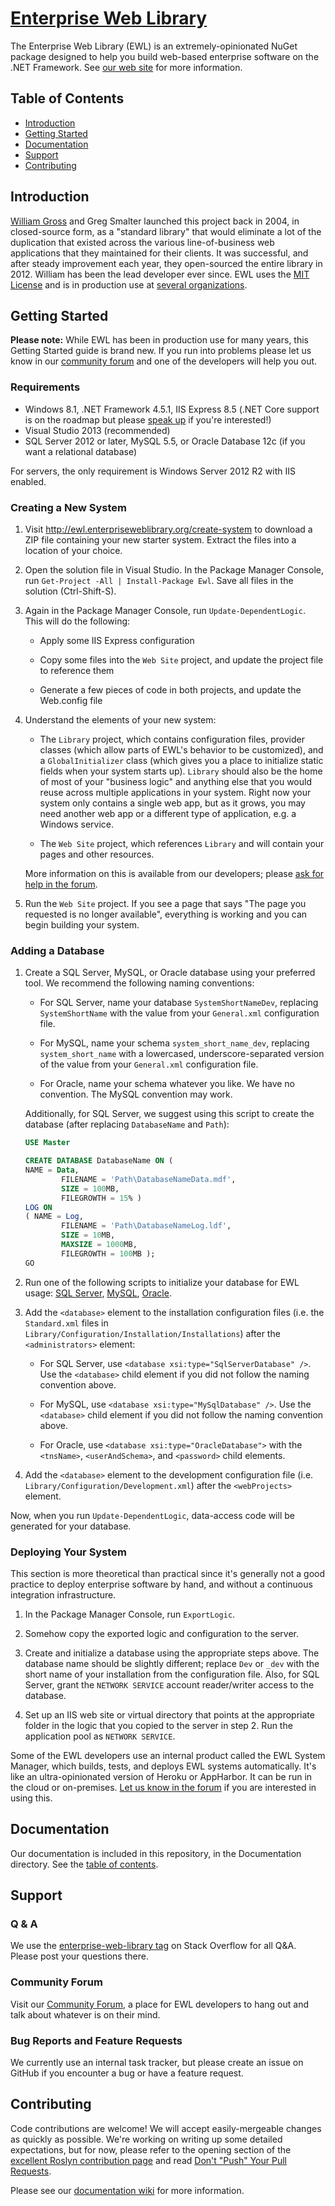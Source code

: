 # [Enterprise Web Library](http://enterpriseweblibrary.org/)

The Enterprise Web Library (EWL) is an extremely-opinionated NuGet package designed to help you build web-based enterprise software on the .NET Framework. See [our web site](http://enterpriseweblibrary.org/) for more information.


## Table of Contents

*	[Introduction](#introduction)
*	[Getting Started](#getting-started)
*	[Documentation](#documentation)
*	[Support](#support)
*	[Contributing](#contributing)


## Introduction

[William Gross](http://wgross.net/) and Greg Smalter launched this project back in 2004, in closed-source form, as a "standard library" that would eliminate a lot of the duplication that existed across the various line-of-business web applications that they maintained for their clients. It was successful, and after steady improvement each year, they open-sourced the entire library in 2012. William has been the lead developer ever since. EWL uses the [MIT License](http://opensource.org/licenses/MIT) and is in production use at [several organizations](http://enterpriseweblibrary.org/usedby/).


## Getting Started

**Please note:** While EWL has been in production use for many years, this Getting Started guide is brand new. If you run into problems please let us know in our [community forum](https://community.enterpriseweblibrary.org/) and one of the developers will help you out.


### Requirements

*	Windows 8.1, .NET Framework 4.5.1, IIS Express 8.5 (.NET Core support is on the roadmap but please [speak up](https://community.enterpriseweblibrary.org/) if you're interested!)
*	Visual Studio 2013 (recommended)
* SQL Server 2012 or later, MySQL 5.5, or Oracle Database 12c (if you want a relational database)

For servers, the only requirement is Windows Server 2012 R2 with IIS enabled.


### Creating a New System

1.	Visit http://ewl.enterpriseweblibrary.org/create-system to download a ZIP file containing your new starter system. Extract the files into a location of your choice.

2.	Open the solution file in Visual Studio. In the Package Manager Console, run `Get-Project -All | Install-Package Ewl`. Save all files in the solution (Ctrl-Shift-S).

3.	Again in the Package Manager Console, run `Update-DependentLogic`. This will do the following:

	*	Apply some IIS Express configuration

	*	Copy some files into the `Web Site` project, and update the project file to reference them

	*	Generate a few pieces of code in both projects, and update the Web.config file

4.	Understand the elements of your new system:

	*	The `Library` project, which contains configuration files, provider classes (which allow parts of EWL's behavior to be customized), and a `GlobalInitializer` class (which gives you a place to initialize static fields when your system starts up). `Library` should also be the home of most of your "business logic" and anything else that you would reuse across multiple applications in your system. Right now your system only contains a single web app, but as it grows, you may need another web app or a different type of application, e.g. a Windows service.

	*	The `Web Site` project, which references `Library` and will contain your pages and other resources.

	More information on this is available from our developers; please [ask for help in the forum](https://community.enterpriseweblibrary.org/).

5.	Run the `Web Site` project. If you see a page that says "The page you requested is no longer available", everything is working and you can begin building your system.


### Adding a Database

1.	Create a SQL Server, MySQL, or Oracle database using your preferred tool. We recommend the following naming conventions:

	*	For SQL Server, name your database `SystemShortNameDev`, replacing `SystemShortName` with the value from your `General.xml` configuration file.

	*	For MySQL, name your schema `system_short_name_dev`, replacing `system_short_name` with a lowercased, underscore-separated version of the value from your `General.xml` configuration file.

	*	For Oracle, name your schema whatever you like. We have no convention. The MySQL convention may work.

	Additionally, for SQL Server, we suggest using this script to create the database (after replacing `DatabaseName` and `Path`):

	```SQL
	USE Master

	CREATE DATABASE DatabaseName ON (
	NAME = Data,
			FILENAME = 'Path\DatabaseNameData.mdf',
			SIZE = 100MB,
			FILEGROWTH = 15% )
	LOG ON
	( NAME = Log,
			FILENAME = 'Path\DatabaseNameLog.ldf',
			SIZE = 10MB,
			MAXSIZE = 1000MB,
			FILEGROWTH = 100MB );
	GO
	```

2.	Run one of the following scripts to initialize your database for EWL usage: [SQL Server](Documentation/ReadMeSupplements/DatabaseInitScripts.md#sql-server), [MySQL](Documentation/ReadMeSupplements/DatabaseInitScripts.md#mysql), [Oracle](Documentation/ReadMeSupplements/DatabaseInitScripts.md#oracle).

3.	Add the `<database>` element to the installation configuration files (i.e. the `Standard.xml` files in `Library/Configuration/Installation/Installations`) after the `<administrators>` element:

	* For SQL Server, use `<database xsi:type="SqlServerDatabase" />`. Use the `<database>` child element if you did not follow the naming convention above.

	* For MySQL, use `<database xsi:type="MySqlDatabase" />`. Use the `<database>` child element if you did not follow the naming convention above.

	* For Oracle, use `<database xsi:type="OracleDatabase">` with the `<tnsName>`, `<userAndSchema>`, and `<password>` child elements.

4.	Add the `<database>` element to the development configuration file (i.e. `Library/Configuration/Development.xml`) after the `<webProjects>` element.

Now, when you run `Update-DependentLogic`, data-access code will be generated for your database.


### Deploying Your System

This section is more theoretical than practical since it's generally not a good practice to deploy enterprise software by hand, and without a continuous integration infrastructure.

1.	In the Package Manager Console, run `ExportLogic`.

2.	Somehow copy the exported logic and configuration to the server.

3.	Create and initialize a database using the appropriate steps above. The database name should be slightly different; replace `Dev` or `_dev` with the short name of your installation from the configuration file. Also, for SQL Server, grant the `NETWORK SERVICE` account reader/writer access to the database.

4.	Set up an IIS web site or virtual directory that points at the appropriate folder in the logic that you copied to the server in step 2. Run the application pool as `NETWORK SERVICE`.

Some of the EWL developers use an internal product called the EWL System Manager, which builds, tests, and deploys EWL systems automatically. It's like an ultra-opinionated version of Heroku or AppHarbor. It can be run in the cloud or on-premises. [Let us know in the forum](https://community.enterpriseweblibrary.org/) if you are interested in using this.


## Documentation

Our documentation is included in this repository, in the Documentation directory. See the [table of contents](Documentation/TableOfContents.md).


## Support


###	Q & A

We use the [enterprise-web-library tag](http://stackoverflow.com/questions/tagged/enterprise-web-library) on Stack Overflow for all Q&A. Please post your questions there.


### Community Forum

Visit our [Community Forum](https://community.enterpriseweblibrary.org/), a place for EWL developers to hang out and talk about whatever is on their mind.


### Bug Reports and Feature Requests

We currently use an internal task tracker, but please create an issue on GitHub if you encounter a bug or have a feature request.


## Contributing

Code contributions are welcome! We will accept easily-mergeable changes as quickly as possible. We're working on writing up some detailed expectations, but for now, please refer to the opening section of the [excellent Roslyn contribution page](https://github.com/dotnet/roslyn/wiki/Contributing-Code) and read [Don't "Push" Your Pull Requests](http://www.igvita.com/2011/12/19/dont-push-your-pull-requests/).

Please see our [documentation wiki](https://enduracode.fogbugz.com/default.asp?W5) for more information.
